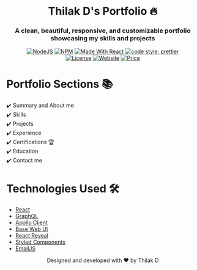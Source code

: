 

<h1 align="center"> Thilak D's Portfolio 🔥 </h1>
<h3 align="center"> A clean, beautiful, responsive, and customizable portfolio <br /> showcasing my skills and projects </h3>

<p align="center">
  <a href="https://nodejs.org/en/blog/release/v20.11.1"><img alt="NodeJS" src="https://img.shields.io/badge/node-20.11.1-important?style=flat-square" /></a>
  <a href="https://www.npmjs.com/package/npm/v/10.2.4"><img alt="NPM" src="https://img.shields.io/badge/npm-10.2.4-blueviolet?style=flat-square" /></a>
  <a href="https://reactjs.org/"><img alt="Made With React" src="https://img.shields.io/badge/made%20with-react-61DAFB?style=flat-square" /></a>
  <a href="https://github.com/prettier/prettier"><img alt="code style: prettier" src="https://img.shields.io/badge/code_style-prettier-ff69b4.svg?style=flat-square" /></a>
  <br/>
  <a href="http://badges.mit-license.org/"><img alt="License" src="http://img.shields.io/:license-mit-blue.svg?style=flat-square" /></a>
  <a href="http://badges.mit-license.org/"><img alt="Website" src="https://img.shields.io/badge/website-up-yellow?style=flat-square" /></a>
  <a href="https://img.shields.io/badge/price-free-ff69b4"><img alt="Price" src="https://img.shields.io/badge/price-free-ff69b4?style=flat-square" /></a>
</p>

# Portfolio Sections 📚

✔️ Summary and About me\
✔️ Skills \
✔️ Projects\
✔️ Experience\
✔️ Certifications 🏆\
✔️ Education\
✔️ Contact me

# Technologies Used 🛠️

- [React](https://reactjs.org/)
- [GraphQL](https://graphql.org/)
- [Apollo Client](https://www.apollographql.com/docs/react/)
- [Base Web UI](https://github.com/uber/baseweb)
- [React Reveal](https://www.react-reveal.com/)
- [Styled Components](https://styled-components.com/)
- [EmailJS](https://www.emailjs.com/)

<p align="center">Designed and developed with ❤️ by Thilak D</p>
